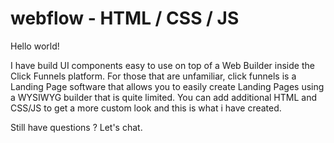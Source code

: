 # webflow - HTML / CSS / JS


Hello world!

I have build UI components easy to use on top of a Web Builder inside the Click Funnels platform. 
For those that are unfamiliar, click funnels is a Landing Page software that allows you to easily create Landing Pages using a WYSIWYG builder that is quite limited. 
You can add additional HTML and CSS/JS to get a more custom look and this is what i have created. 

Still have questions ? Let's chat.
